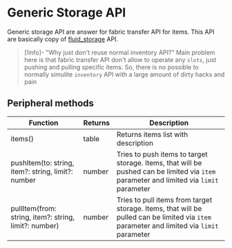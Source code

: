 # Generic Storage API

Generic storage API are answer for fabric transfer API for items. This API are basically copy of [fluid_storage](https://tweaked.cc/generic_peripheral/fluid_storage.html) API.

> [!info]- "Why just don't reuse normal inventory API?"
> Main problem here is that fabric transfer API don't allow to operate any `slots`, just pushing and pulling specific items. So, there is no possible to normally simulite `inventory` API with a large amount of dirty hacks and pain

## Peripheral methods

| Function                                              | Returns | Description                                                                                                                                   |
|-------------------------------------------------------|---------|-----------------------------------------------------------------------------------------------------------------------------------------------|
| items()                                               | table   | Returns items list with description                                                                                                           |
| pushItem(to: string, item?: string, limit?: number    | number  | Tries to push items to target storage. Items, that will be pushed can be limited via `item` parameter and limited via `limit` parameter       |
| pullItem(from: string, item?: string, limit?: number) | number  | Tries to pull items from target storage. Items, that will be pulled can be limited via  `item`  parameter and limited via  `limit`  parameter |

